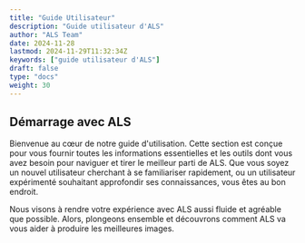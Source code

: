 ```yaml
---
title: "Guide Utilisateur"
description: "Guide utilisateur d'ALS"
author: "ALS Team"
date: 2024-11-28
lastmod: 2024-11-29T11:32:34Z
keywords: ["guide utilisateur d'ALS"]
draft: false
type: "docs"
weight: 30
---
```


## Démarrage avec ALS

Bienvenue au cœur de notre guide d'utilisation. Cette section est conçue pour vous fournir toutes les informations 
essentielles et les outils dont vous avez besoin pour naviguer et tirer le meilleur parti de ALS. Que vous soyez un 
nouvel utilisateur cherchant à se familiariser rapidement, ou un utilisateur expérimenté souhaitant approfondir ses 
connaissances, vous êtes au bon endroit.

Nous visons à rendre votre expérience avec ALS aussi fluide et agréable que possible. Alors, plongeons ensemble et 
découvrons comment ALS va vous aider à produire les meilleures images.
